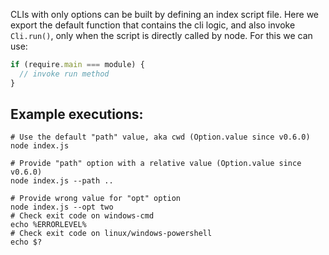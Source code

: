 CLIs with only options can be built by defining an index script file. Here we export the default function that contains the cli logic, and also invoke `Cli.run()`, only when the script is directly called by node. For this we can use:

```js
if (require.main === module) {
  // invoke run method
}
```

## Example executions:

```shell
# Use the default "path" value, aka cwd (Option.value since v0.6.0)
node index.js

# Provide "path" option with a relative value (Option.value since v0.6.0)
node index.js --path ..

# Provide wrong value for "opt" option
node index.js --opt two
# Check exit code on windows-cmd
echo %ERRORLEVEL%
# Check exit code on linux/windows-powershell
echo $?
```
